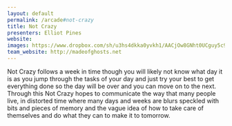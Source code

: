 ```yaml
---
layout: default
permalink: /arcade#not-crazy
title: Not Crazy
presenters: Elliot Pines
website: 
images: https://www.dropbox.com/sh/u3hs4dkka0yvkh1/AACjOw8GNht0UCguy5c9kpK2a?dl=0
team_website: http://madeofghosts.net
---
```

Not Crazy follows a week in time though you will likely not know what day it is as you jump through the tasks of your day and just try your best to get everything done so the day will be over and you can move on to the next. Through this Not Crazy hopes to communicate the way that many people live, in distorted time where many days and weeks are blurs speckled with bits and pieces of memory and the vague idea of how to take care of themselves and do what they can to make it to tomorrow.

